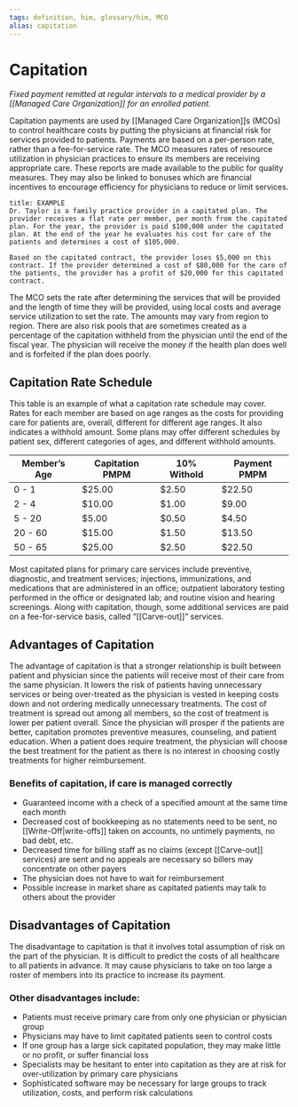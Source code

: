 ```yaml
---
tags: definition, him, glossary/him, MCO
alias: capitation
---
```

# Capitation
*Fixed payment remitted at regular intervals to a medical provider by a [[Managed Care Organization]] for an enrolled patient.*

Capitation payments are used by [[Managed Care Organization]]s (MCOs) to control healthcare costs by putting the physicians at financial risk for services provided to patients. Payments are based on a per-person rate, rather than a fee-for-service rate. The MCO measures rates of resource utilization in physician practices to ensure its members are receiving appropriate care. These reports are made available to the public for quality measures. They may also be linked to bonuses which are financial incentives to encourage efficiency for physicians to reduce or limit services.

```ad-Example
title: EXAMPLE
Dr. Taylor is a family practice provider in a capitated plan. The provider receives a flat rate per member, per month from the capitated plan. For the year, the provider is paid $100,000 under the capitated plan. At the end of the year he evaluates his cost for care of the patients and determines a cost of $105,000. 

Based on the capitated contract, the provider loses $5,000 on this contract. If the provider determined a cost of $80,000 for the care of the patients, the provider has a profit of $20,000 for this capitated contract.
```

The MCO sets the rate after determining the services that will be provided and the length of time they will be provided, using local costs and average service utilization to set the rate. The amounts may vary from region to region. There are also risk pools that are sometimes created as a percentage of the capitation withheld from the physician until the end of the fiscal year. The physician will receive the money if the health plan does well and is forfeited if the plan does poorly. 

## Capitation Rate Schedule
This table is an example of what a capitation rate schedule may cover. Rates for each member are based on age ranges as the costs for providing care for patients are, overall, different for different age ranges. It also indicates a withhold amount. Some plans may offer different schedules by patient sex, different categories of ages, and different withhold amounts.

| Member’s Age | Capitation PMPM | 10% Withold | Payment PMPM |
| ------------ | --------------- | ----------- | ------------ |
| 0 - 1        | $25.00          | $2.50       | $22.50       |
| 2 - 4        | $10.00          | $1.00       | $9.00        |
| 5 - 20       | $5.00           | $0.50       | $4.50        |
| 20 - 60      | $15.00          | $1.50       | $13.50       |
| 50 - 65      | $25.00          | $2.50       | $22.50       |

Most capitated plans for primary care services include preventive, diagnostic, and treatment services; injections, immunizations, and medications that are administered in an office; outpatient laboratory testing performed in the office or designated lab; and routine vision and hearing screenings. Along with capitation, though, some additional services are paid on a fee-for-service basis, called “[[Carve-out]]” services.

## Advantages of Capitation
The advantage of capitation is that a stronger relationship is built between patient and physician since the patients will receive most of their care from the same physician. It lowers the risk of patients having unnecessary services or being over-treated as the physician is vested in keeping costs down and not ordering medically unnecessary treatments. The cost of treatment is spread out among all members, so the cost of treatment is lower per patient overall. Since the physician will prosper if the patients are better, capitation promotes preventive measures, counseling, and patient education. When a patient does require treatment, the physician will choose the best treatment for the patient as there is no interest in choosing costly treatments for higher reimbursement.

### Benefits of capitation, if care is managed correctly
- Guaranteed income with a check of a specified amount at the same time each month
- Decreased cost of bookkeeping as no statements need to be sent, no [[Write-Off|write-offs]] taken on accounts, no untimely payments, no bad debt, etc.
- Decreased time for billing staff as no claims (except [[Carve-out]] services) are sent and no appeals are necessary so billers may concentrate on other payers
- The physician does not have to wait for reimbursement
- Possible increase in market share as capitated patients may talk to others about the provider

## Disadvantages of Capitation
The disadvantage to capitation is that it involves total assumption of risk on the part of the physician. It is difficult to predict the costs of all healthcare to all patients in advance. It may cause physicians to take on too large a roster of members into its practice to increase its payment.

### Other disadvantages include:
- Patients must receive primary care from only one physician or physician group
- Physicians may have to limit capitated patients seen to control costs
- If one group has a large sick capitated population, they may make little or no profit, or suffer financial loss
- Specialists may be hesitant to enter into capitation as they are at risk for over-utilization by primary care physicians
- Sophisticated software may be necessary for large groups to track utilization, costs, and perform risk calculations